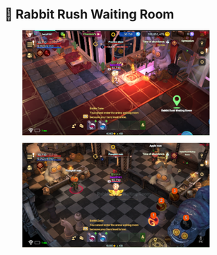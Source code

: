 # 🐰 Rabbit Rush Waiting Room

<figure><img src="../../../.gitbook/assets/image (610).png" alt=""><figcaption></figcaption></figure>

<figure><img src="../../../.gitbook/assets/image (611).png" alt=""><figcaption></figcaption></figure>
